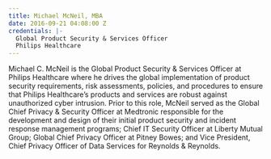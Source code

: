 ```yaml
---
title: Michael McNeil, MBA
date: 2016-09-21 04:08:00 Z
credentials: |-
  Global Product Security & Services Officer
  Philips Healthcare
---
```


Michael C. McNeil is the Global Product Security & Services Officer at Philips Healthcare where he 
drives the global implementation of product security requirements, risk assessments, policies, and procedures to ensure that Philips Healthcare’s products and services are robust against unauthorized cyber intrusion. Prior to this role, McNeil served as the Global Chief Privacy & Security Officer at Medtronic responsible for the development and design of their initial product security and incident response management programs; Chief IT Security Officer at Liberty Mutual Group; Global Chief Privacy Officer at Pitney Bowes; and Vice President, Chief Privacy Officer of Data Services for Reynolds & Reynolds. 